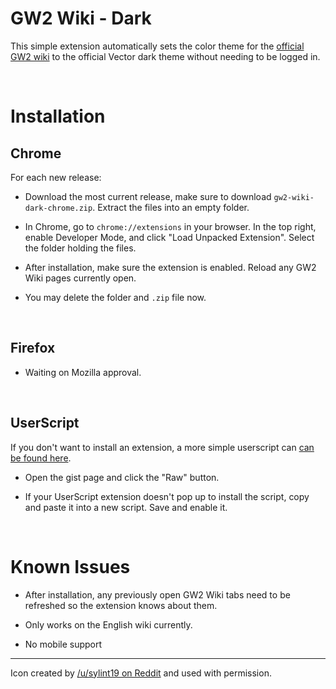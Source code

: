 # GW2 Wiki - Dark

This simple extension automatically sets the color theme for the [official GW2 wiki](https://wiki.guildwars2.com/wiki/Main_Page) to the official Vector dark theme without needing to be logged in. 

<br>

# Installation

## Chrome

For each new release:

* Download the most current release, make sure to download ```gw2-wiki-dark-chrome.zip```. Extract the files into an empty folder.

* In Chrome, go to ```chrome://extensions``` in your browser. In the top right, enable Developer Mode, and click "Load Unpacked Extension". Select the folder holding the files.

* After installation, make sure the extension is enabled. Reload any GW2 Wiki pages currently open.

* You may delete the folder and ```.zip``` file now. 

<br>

## Firefox

* Waiting on Mozilla approval.

<br>

## UserScript

If you don't want to install an extension, a more simple userscript can [can be found here](https://gist.github.com/ellielle/e9182e1822d089122db9c8f6981f4ba5).

* Open the gist page and click the "Raw" button. 

* If your UserScript extension doesn't pop up to install the script, copy and paste it into a new script. Save and enable it.

<br>

# Known Issues

* After installation, any previously open GW2 Wiki tabs need to be refreshed so the extension knows about them.

* Only works on the English wiki currently.

* No mobile support

---

Icon created by [/u/sylint19 on Reddit](https://www.reddit.com/r/Guildwars2/comments/cy7h5l/guild_wars_2_icebrood_saga_desktop_icons/) and used with permission.

